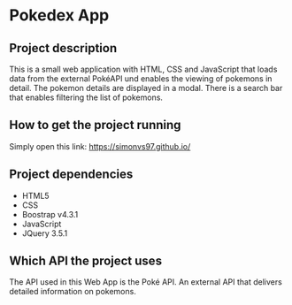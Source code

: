 # Pokedex App

## Project description
This is a small web application with HTML, CSS and JavaScript that loads data from the external PokéAPI und enables the viewing of pokemons in detail.
The pokemon details are displayed in a modal. 
There is a search bar that enables filtering the list of pokemons.

## How to get the project running
Simply open this link: https://simonvs97.github.io/
## Project dependencies
* HTML5
* CSS
* Boostrap v4.3.1
* JavaScript
* JQuery 3.5.1

## Which API the project uses
The API used in this Web App is the Poké API. An external API that delivers detailed information on pokemons.